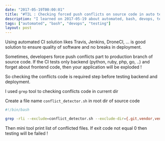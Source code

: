 ```yaml
---
date: "2017-05-19T00:00:01"
title: "#TIL : Checking forced push conflicts on source code in auto testing"
description: "I learned on 2017-05-19 about automated, bash, devops, testing"
tags: ["automated", "bash", "devops", "testing"]
layout: post
---
```



Using automated CI solution likes Travis, Jenkins, DroneCI, ... is good solution to ensure quality of software and no breaks in deployment.

Sometimes, developers force push conflicts part to production branch of source code. If the CI tests only backend (python, ruby, php, go, ..) and forget about frontend code, then your application will be exploded !

So checking the conflicts code is required step before testing backend and deployment.

I used `grep` tool to checking conflicts code in current dir

Create a file name `conflict_detector.sh` in root dir of source code

```bash
#!/bin/bash

grep -rli --exclude=conflict_detector.sh --exclude-dir={.git,vendor,venv,node_modules} "<<<<<<< HEAD" .
```

Then mini tool print list of conflicted files. If exit code not equal 0 then testing will be failed !
